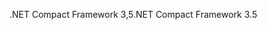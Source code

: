 <span data-ttu-id="8649e-101">.NET Compact Framework 3,5</span><span class="sxs-lookup"><span data-stu-id="8649e-101">.NET Compact Framework 3.5</span></span>